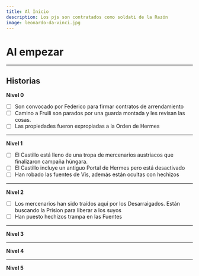 ```yaml
---
title: Al Inicio
description: Los pjs son contratados como soldati de la Razón 
image: leonardo-da-vinci.jpg
---
```


# Al empezar


----------------------------
## Historias

**Nivel 0**
- [ ] Son convocado por Federico para firmar contratos de arrendamiento
- [ ] Camino a Fruili son parados por una guarda montada y les revisan las cosas.
- [ ] Las propiedades fueron expropiadas a la Orden de Hermes
----------------------------
**Nivel 1**
- [ ] El Castillo está lleno de una tropa de mercenarios austriacos que finalizaron campaña húngara.
- [ ] El Castillo incluye un antiguo Portal de Hermes pero está desactivado
- [ ] Han robado las fuentes de Vis, además están ocultas con hechizos
----------------------------
**Nivel 2**
- [ ] Los mercenarios han sido traídos aquí por los Desarraigados. Están buscando la Prision para liberar a los suyos
- [ ] Han puesto hechizos trampa en las Fuentes
----------------------------
**Nivel 3**

----------------------------
**Nivel 4**

----------------------------
**Nivel 5**
